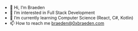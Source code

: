 - 👋 Hi, I’m Braeden
- 👀 I’m interested in Full Stack Development
- 🌱 I’m currently learning Computer Science (React, C#, Kotlin)
- 📫 How to reach me braeden@0xbraeden.com

<!---
0xBra3d3n/0xBra3d3n is a ✨ special ✨ repository because its `README.md` (this file) appears on your GitHub profile.
You can click the Preview link to take a look at your changes.
--->
